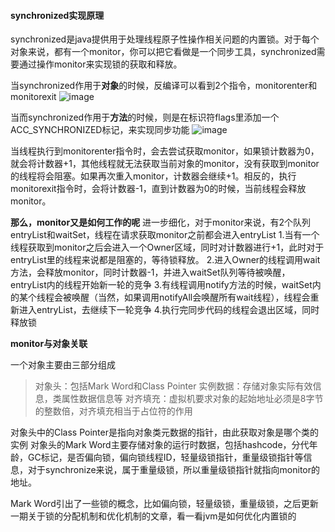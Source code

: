#### **synchronized实现原理**

synchronized是java提供用于处理线程原子性操作相关问题的内置锁。对于每个对象来说，都有一个monitor，你可以把它看做是一个同步工具，synchronized需要通过操作monitor来实现锁的获取和释放。

当synchronized作用于**对象**的时候，反编译可以看到2个指令，monitorenter和monitorexit
![image](https://user-images.githubusercontent.com/31581862/112711297-4aa58480-8f02-11eb-9878-7998c08240a2.png)


当而synchronized作用于**方法**的时候，则是在标识符flags里添加一个ACC\_SYNCHRONIZED标记，来实现同步功能
![image](https://user-images.githubusercontent.com/31581862/112711307-585b0a00-8f02-11eb-852e-db737f512d54.png)


当线程执行到monitorenter指令时，会去尝试获取monitor，如果锁计数器为0，就会将计数器+1，其他线程就无法获取当前对象的monitor，没有获取到monitor的线程将会阻塞。如果再次重入monitor，计数器会继续+1。相反的，执行monitorexit指令时，会将计数器-1，直到计数器为0的时候，当前线程会释放monitor。

**那么，monitor又是如何工作的呢**
进一步细化，对于monitor来说，有2个队列entryList和waitSet，线程在请求获取monitor之前都会进入entryList
1.当有一个线程获取到monitor之后会进入一个Owner区域，同时对计数器进行+1，此时对于entryList里的线程来说都是阻塞的，等待锁释放。
2.进入Owner的线程调用wait方法，会释放monitor，同时计数器-1，并进入waitSet队列等待被唤醒，entryList内的线程开始新一轮的竞争
3.有线程调用notify方法的时候，waitSet内的某个线程会被唤醒（当然，如果调用notifyAll会唤醒所有wait线程），线程会重新进入entryList，去继续下一轮竞争
4.执行完同步代码的线程会退出区域，同时释放锁

**monitor与对象关联**

一个对象主要由三部分组成
> 对象头：包括Mark Word和Class Pointer
实例数据：存储对象实际有效信息，类属性数据信息等
对齐填充：虚拟机要求对象的起始地址必须是8字节的整数倍，对齐填充相当于占位符的作用

对象头中的Class Pointer是指向对象类元数据的指针，由此获取对象是哪个类的实例
对象头的Mark Word主要存储对象的运行时数据，包括hashcode，分代年龄，GC标记，是否偏向锁，偏向锁线程ID，轻量级锁指针，重量级锁指针等信息，对于synchronize来说，属于重量级锁，所以重量级锁指针就指向monitor的地址。

Mark Word引出了一些锁的概念，比如偏向锁，轻量级锁，重量级锁，之后更新一期关于锁的分配机制和优化机制的文章，看一看jvm是如何优化内置锁的

